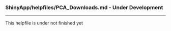 ### ShinyApp/helpfiles/PCA_Downloads.md - Under Development

***

This helpfile is under not finished yet

